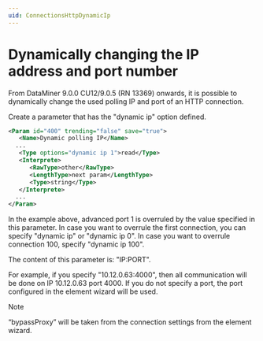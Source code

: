 ```yaml
---
uid: ConnectionsHttpDynamicIp
---
```


# Dynamically changing the IP address and port number

From DataMiner 9.0.0 CU12/9.0.5 (RN 13369) onwards, it is possible to dynamically change the used polling IP and port of an HTTP connection.

Create a parameter that has the "dynamic ip" option defined.

```xml
<Param id="400" trending="false" save="true">
   <Name>Dynamic polling IP</Name>
  ...
   <Type options="dynamic ip 1">read</Type>
   <Interprete>
      <RawType>other</RawType>
      <LengthType>next param</LengthType>
      <Type>string</Type>
   </Interprete>
  ...
</Param>
```

In the example above, advanced port 1 is overruled by the value specified in this parameter. In case you want to overrule the first connection, you can specify "dynamic ip" or "dynamic ip 0". In case you want to overrule connection 100, specify "dynamic ip 100".

The content of this parameter is: "IP:PORT".

For example, if you specify "10.12.0.63:4000", then all communication will be done on IP 10.12.0.63 port 4000. If you do not specify a port, the port configured in the element wizard will be used.

> [!NOTE]
> “bypassProxy” will be taken from the connection settings from the element wizard.

